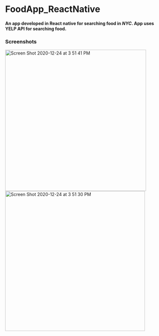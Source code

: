 # FoodApp_ReactNative

#### An app developed in React native for searching food in *NYC*. App uses YELP API for searching food.


### Screenshots

<img width="452" alt="Screen Shot 2020-12-24 at 3 51 41 PM" src="https://user-images.githubusercontent.com/2304583/103092540-3c448580-4600-11eb-902d-0ac971b3b741.png">

<img width="448" alt="Screen Shot 2020-12-24 at 3 51 30 PM" src="https://user-images.githubusercontent.com/2304583/103092549-41a1d000-4600-11eb-94de-9fc91c6dac08.png">

